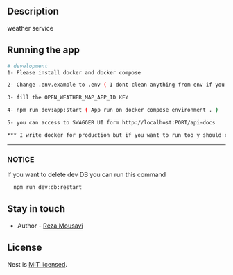 ## Description
weather service

## Running the app

```bash
# development
1- Please install docker and docker compose

2- Change .env.example to .env ( I dont clean anything from env if you want you can run with these configs )

3- fill the OPEN_WEATHER_MAP_APP_ID KEY 

4- npm run dev:app:start ( App run on docker compose environment . )

5- you can access to SWAGGER UI form http://localhost:PORT/api-docs

*** I write docker for production but if you want to run too y should change .env values for production env .

```
***
### NOTICE
If you want to delete dev DB you can run this command

```bash
  npm run dev:db:restart
```


## Stay in touch

- Author - [Reza Mousavi](https://www.linkedin.com/in/rzms/)

## License

Nest is [MIT licensed](LICENSE).

